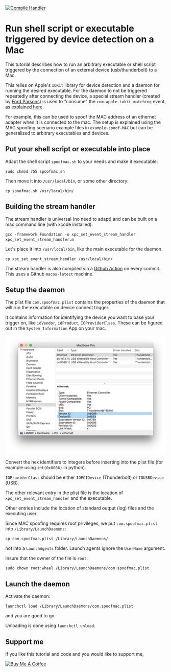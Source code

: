 [![Compile Handler](https://github.com/himbeles/mac-device-connect-daemon/workflows/Compile%20Handler/badge.svg?branch=master)](https://github.com/himbeles/mac-device-connect-daemon/actions?query=workflow%3A%22Compile+Handler%22)

# Run shell script or executable triggered by device detection on a Mac

This tutorial describes how to run an arbitrary executable or shell script triggered by the connection of an external device (usb/thunderbolt) to a Mac.

This relies on Apple's `IOKit` library for device detection and a daemon for running the desired executable.
For the daemon to not be triggered repeatedly after connecting the device, a special stream handler (created by [Ford Parsons](https://github.com/snosrap/xpc_set_event_stream_handler/blob/master/xpc_set_event_stream_handler/main.m)) is used to "consume" the `com.apple.iokit.matching` event, as explained [here](https://github.com/snosrap/xpc_set_event_stream_handler).

For example, this can be used to spoof the MAC address of an ethernet adapter when it is connected to the mac.
The setup is explained using the MAC spoofing scenario example files in `example-spoof-MAC` but can be generalized to arbitrary executables and devices.


## Put your shell script or executable into place

Adapt the shell script `spoofmac.sh` to your needs and
make it executable:

```
sudo chmod 755 spoofmac.sh
```

Then move it into `/usr/local/bin`, or some other directory:

```
cp spoofmac.sh /usr/local/bin/
```

## Building the stream handler

The stream handler is universal (no need to adapt) and can be built on a mac command line (with xcode installed):

```
gcc -framework Foundation -o xpc_set_event_stream_handler xpc_set_event_stream_handler.m
```

Let's place it into `/usr/local/bin`, like the main executable for the daemon.

```
cp xpc_set_event_stream_handler /usr/local/bin/
```

The stream handler is also compiled via a [Github Action](https://github.com/himbeles/mac-device-connect-daemon/actions?query=workflow%3A%22Compile+Handler%22) on every commit. 
This uses a Github `macos-latest` machine. 


## Setup the daemon

The plist file `com.spoofmac.plist` contains the properties of the daemon that will run the executable on device connect trigger.

It contains information for identifying the device you want to base your trigger on, like `idVendor`, `idProduct`, `IOProviderClass`. These can be figured out in the `System Information` App on your mac.

![Screenshot System Information](example-spoof-MAC/screenshot-system-info.png)

Convert the hex identifiers to integers before inserting into the plist file (for example using `int(0x8086)` in python).

`IOProviderClass` should be either `IOPCIDevice` (Thunderbolt) or `IOUSBDevice` (USB).

The other relevant entry in the plist file is the location of `xpc_set_event_stream_handler` and the executable.

Other entries include the location of standard output (log) files and the executing user.


Since MAC spoofing requires root privileges, we put `com.spoofmac.plist` into `/Library/LaunchDaemons`:

```
cp com.spoofmac.plist /Library/LaunchDaemons/
```

not into a `LaunchAgents` folder. Launch agents ignore the `UserName` argument.

Insure that the owner of the file is `root`:

```
sudo chown root:wheel /Library/LaunchDaemons/com.spoofmac.plist
```

## Launch the daemon

Activate the daemon:

```
launchctl load /Library/LaunchDaemons/com.spoofmac.plist
```

and you are good to go.


Unloading is done using `launchctl unload`.

## Support me
If you like this tutorial and code and you would like to support me,

<a href="https://www.buymeacoffee.com/lri" target="_blank"><img width="120" src="https://cdn.buymeacoffee.com/buttons/v2/default-yellow.png" alt="Buy Me A Coffee"></a>
